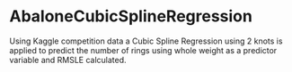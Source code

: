 # AbaloneCubicSplineRegression
Using Kaggle competition data a Cubic Spline Regression using 2 knots is applied to predict the number of rings using whole weight as a predictor variable and RMSLE calculated.
